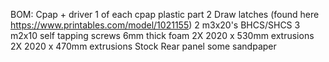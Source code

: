 BOM:
Cpap + driver
1 of each cpap plastic part
2 Draw latches (found here https://www.printables.com/model/1021155)
2 m3x20's BHCS/SHCS
3 m2x10 self tapping screws
6mm thick foam
2X 2020 x 530mm extrusions
2X 2020 x 470mm extrusions
Stock Rear panel
some sandpaper
